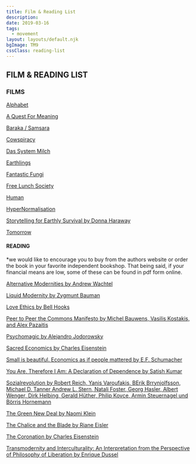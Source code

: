 ```yaml
---
title: Film & Reading List
description:
date: 2019-03-16
tags:
  - movement
layout: layouts/default.njk
bgImage: TM9
cssClass: reading-list
---
```


## FILM & READING LIST

### FILMS
<a href="http://www.alphabet-film.com/" target="_blank" rel="noopener noreferrer">Alphabet</a>

<a href="https://www.youtube.com/watch?v=8yePCpWH3g0" target="_blank" rel="noopener noreferrer">A Quest For Meaning</a>

<a href="https://www.barakasamsara.com/" target="_blank" rel="noopener noreferrer">Baraka / Samsara</a>

<a href="https://www.cowspiracy.com/" target="_blank" rel="noopener noreferrer">Cowspiracy</a>

<a href="https://www.youtube.com/watch?v=y7EquRwjfeo" target="_blank" rel="noopener noreferrer">Das System Milch</a>

<a href="https://www.youtube.com/watch?v=8gqwpfEcBjI" target="_blank" rel="noopener noreferrer">Earthlings</a>

<a href="https://fantasticfungifilm.vhx.tv/products/fantastic-fungi-2" target="_blank" rel="noopener noreferrer">Fantastic Fungi</a>

<a href="http://www.freelunchsociety.net/" target="_blank" rel="noopener noreferrer">Free Lunch Society</a>

<a href="https://www.youtube.com/watch?v=EgQqGxKKfTU" target="_blank" rel="noopener noreferrer">Human</a>

<a href="https://vimeo.com/191817381" target="_blank" rel="noopener noreferrer">HyperNormalisation</a>

<a href="https://vimeo.com/ondemand/donnaharaway" target="_blank" rel="noopener noreferrer">Storytelling for Earthly Survival by Donna Haraway</a>

<a href="https://www.tomorrow-derfilm.de/" target="_blank" rel="noopener noreferrer">Tomorrow</a>


#### READING

\*we would like to encourage you to buy from the authors website or order the book in your favorite independent bookshop. That being said, if your financial means are low, some of these can be found in pdf form online.

<a href="https://www.dukeupress.edu/alternative-modernities" target="_blank" rel="noopener noreferrer">Alternative Modernities by Andrew Wachtel</a>

<a href="https://www.thalia.de/shop/home/artikeldetails/ID38133708.html?ProvID=11000523&gclid=EAIaIQobChMIlcfxl7jq6AIVwrTtCh0r2g_wEAQYASABEgIx-vD_BwE" target="_blank" rel="noopener noreferrer">Liquid Modernity by Zygmunt Bauman</a>

<a href="https://www.thalia.de/shop/home/artikeldetails/ID99668432.html?ProvID=11000523&gclid=EAIaIQobChMI-YHEgrjq6AIVB7LtCh2EOAE8EAQYASABEgKlKvD_BwE" target="_blank" rel="noopener noreferrer">Love Ethics by Bell Hooks</a>

<a href="https://commonstransition.org/peer-to-peer-a-commons-manifesto/" target="_blank" rel="noopener noreferrer">Peer to Peer the Commons Manifesto by Michel Bauwens, Vasilis Kostakis, and Alex Pazaitis</a>

<a href="https://zabriskie.de/product/psychomagic/" target="_blank" rel="noopener noreferrer">Psychomagic by Alejandro Jodorowsky</a>

<a href="https://sacred-economics.com/read-online/" target="_blank" rel="noopener noreferrer">Sacred Economics by Charles Eisenstein</a>

<a href="https://www.thalia.de/shop/home/artikeldetails/ID143559326.html?ProvID=11000523&gclid=EAIaIQobChMInp2sr5Hq6AIVTLDtCh0uHQ8mEAQYASABEgLaqvD_BwE" target="_blank" rel="noopener noreferrer">Small is beautiful. Economics as if people mattered by E.F. Schumacher</a>

<a href="https://www.resurgence.org/shop/you-are-therefore-i-am-pr-1.html" target="_blank" rel="noopener noreferrer">You Are, Therefore I Am: A Declaration of Dependence by Satish Kumar</a>

<a href="https://www.campus.de/buecher-campus-verlag/wirtschaft-gesellschaft/politik/sozialrevolution-10875.html" target="_blank" rel="noopener noreferrer">Sozialrevolution by Robert Reich, Yanis Varoufakis, BErik Brrynjolfsson, Michael D. Tanner Andrew L. Stern, Natali Foster, Georg Hasler, Albert Wenger, Dirk Helbing, Gerald Hüther, Philip Kovce, Armin Steuernagel und Börris Hornemann</a>


<a href="http://www.hoffmann-und-campe.de/buch-info/warum-nur-ein-green-new-deal-unseren-planeten-retten-kann-ebook-11957/" target="_blank" rel="noopener noreferrer">The Green New Deal by Naomi Klein</a>

<a href="https://rianeeisler.com/" target="_blank" rel="noopener noreferrer">The Chalice and the Blade by Riane Eisler</a>

<a href="https://charleseisenstein.org/essays/the-coronation/" target="_blank" rel="noopener noreferrer">The Coronation by Charles Eisenstein</a>

<a href="https://pdfs.semanticscholar.org/b081/74f264a9cad6d5d5d05ea3a904fe357247ee.pdf?_ga=2.145553396.119490963.1587034024-2043061477.1587034024" target="_blank" rel="noopener noreferrer">Transmodernity and Interculturality: An Interpretation from the Perspective of Philosophy of Liberation by Enrique Dussel</a>

